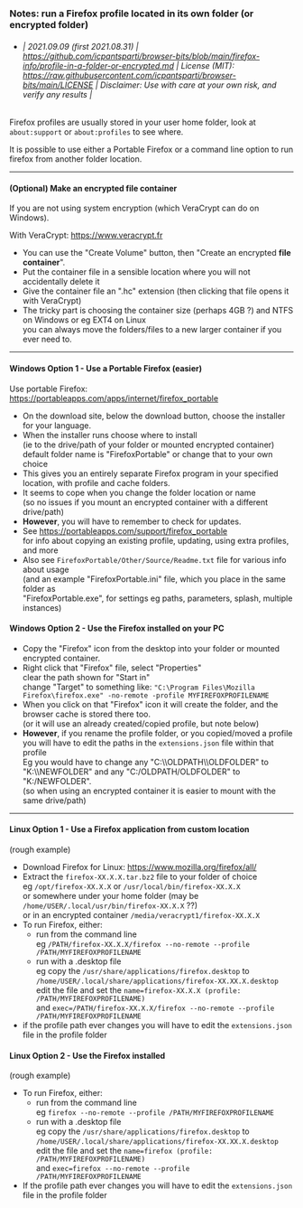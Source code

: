### Notes: run a Firefox profile located in its own folder (or encrypted folder)

* ###### | 2021.09.09 (first 2021.08.31) | https://github.com/icpantsparti/browser-bits/blob/main/firefox-info/profile-in-a-folder-or-encrypted.md | License (MIT): https://raw.githubusercontent.com/icpantsparti/browser-bits/main/LICENSE | Disclaimer: Use with care at your own risk, and verify any results |

Firefox profiles are usually stored in your user home folder, look at `about:support` or `about:profiles` to see where.

It is possible to use either a Portable Firefox or a command line option to run firefox from another folder location.

---

#### (Optional) Make an encrypted file container

If you are not using system encryption (which VeraCrypt can do on Windows).

With VeraCrypt: https://www.veracrypt.fr

* You can use the "Create Volume" button, then "Create an encrypted **file container**".
* Put the container file in a sensible location where you will not accidentally delete it
* Give the container file an ".hc" extension (then clicking that file opens it with VeraCrypt)
* The tricky part is choosing the container size (perhaps 4GB ?) and NTFS on Windows or eg EXT4 on Linux<br>
you can always move the folders/files to a new larger container if you ever need to.

---

#### Windows Option 1 - Use a Portable Firefox (easier)

Use portable Firefox: https://portableapps.com/apps/internet/firefox_portable

* On the download site, below the download button, choose the installer for your language.
* When the installer runs choose where to install<br>
(ie to the drive/path of your folder or mounted encrypted container)<br>
default folder name is "FirefoxPortable" or change that to your own choice
* This gives you an entirely separate Firefox program in your specified location, with profile and cache folders.
* It seems to cope when you change the folder location or name<br>
(so no issues if you mount an encrypted container with a different drive/path)
* **However**, you will have to remember to check for updates.
* See https://portableapps.com/support/firefox_portable<br>
for info about copying an existing profile, updating, using extra profiles, and more
* Also see `FirefoxPortable/Other/Source/Readme.txt` file for various info about usage<br>
(and an example "FirefoxPortable.ini" file, which you place in the same folder as<br>
"FirefoxPortable.exe", for settings eg paths, parameters, splash, multiple instances)<br>

#### Windows Option 2 - Use the Firefox installed on your PC

* Copy the "Firefox" icon from the desktop into your folder or mounted encrypted container.
* Right click that "Firefox" file, select "Properties"<br>
clear the path shown for "Start in"<br>
change "Target" to something like: `"C:\Program Files\Mozilla Firefox\firefox.exe" -no-remote -profile MYFIREFOXPROFILENAME`
* When you click on that "Firefox" icon it will create the folder, and the browser cache is stored there too.<br>
(or it will use an already created/copied profile, but note below)
* **However**, if you rename the profile folder, or you copied/moved a profile<br>
you will have to edit the paths in the `extensions.json` file within that profile<br>
Eg you would have to change any "C:\\\\OLDPATH\\\\OLDFOLDER" to "K:\\\\NEWFOLDER" and any "C:/OLDPATH/OLDFOLDER" to "K:/NEWFOLDER".<br>
(so when using an encrypted container it is easier to mount with the same drive/path)

---

#### Linux Option 1 - Use a Firefox application from custom location

(rough example)

* Download Firefox for Linux: https://www.mozilla.org/firefox/all/
* Extract the `firefox-XX.X.X.tar.bz2` file to your folder of choice<br>
eg `/opt/firefox-XX.X.X` or `/usr/local/bin/firefox-XX.X.X`<br>
or somewhere under your home folder (may be `/home/USER/.local/usr/bin/firefox-XX.X.X` ??)<br>
or in an encrypted container `/media/veracrypt1/firefox-XX.X.X`
* To run Firefox, either:
    * run from the command line<br>
    eg `/PATH/firefox-XX.X.X/firefox --no-remote --profile /PATH/MYFIREFOXPROFILENAME`
    * run with a .desktop file<br>
    eg copy the `/usr/share/applications/firefox.desktop` to `/home/USER/.local/share/applications/firefox-XX.XX.X.desktop`<br>
    edit the file and set the `name=firefox-XX.X.X (profile: /PATH/MYFIREFOXPROFILENAME)`<br>
    and `exec=/PATH/firefox-XX.X.X/firefox --no-remote --profile /PATH/MYFIREFOXPROFILENAME`
* if the profile path ever changes you will have to edit the `extensions.json` file in the profile folder

#### Linux Option 2 - Use the Firefox installed

(rough example)

* To run Firefox, either:
    * run from the command line<br>
    eg `firefox --no-remote --profile /PATH/MYFIREFOXPROFILENAME`
    * run with a .desktop file<br>
    eg copy the `/usr/share/applications/firefox.desktop` to `/home/USER/.local/share/applications/firefox-XX.XX.X.desktop`<br>
    edit the file and set the `name=firefox (profile: /PATH/MYFIREFOXPROFILENAME)`<br>
    and `exec=firefox --no-remote --profile /PATH/MYFIREFOXPROFILENAME`
* If the profile path ever changes you will have to edit the `extensions.json` file in the profile folder
